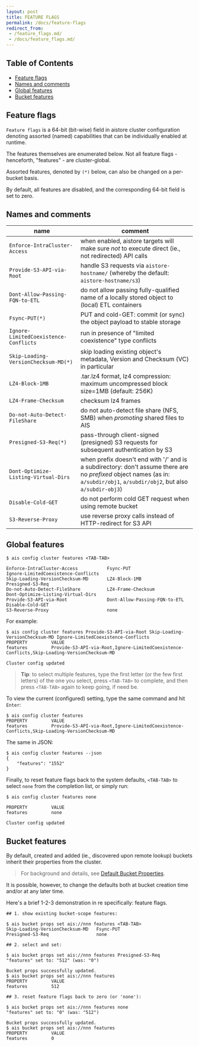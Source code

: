 ```yaml
---
layout: post
title: FEATURE FLAGS
permalink: /docs/feature-flags
redirect_from:
 - /feature_flags.md/
 - /docs/feature_flags.md/
---
```


## Table of Contents

- [Feature flags](#feature-flags)
- [Names and comments](#names-and-comments)
- [Global features](#global-features)
- [Bucket features](#bucket-features)

## Feature flags

`Feature flags` is a 64-bit (bit-wise) field in aistore cluster configuration denoting assorted (named) capabilities that can be individually enabled at runtime.

The features themselves are enumerated below. Not all feature flags - henceforth, "features" - are cluster-global.

Assorted features, denoted by `(*)` below, can also be changed on a per-bucket basis.

By default, all features are disabled, and the corresponding 64-bit field is set to zero.

## Names and comments

| name | comment |
| --- | ------- |
| `Enforce-IntraCluster-Access` | when enabled, aistore targets will make sure _not_ to execute direct (ie., not redirected) API calls |
| `Provide-S3-API-via-Root` | handle S3 requests via `aistore-hostname/` (whereby the default: `aistore-hostname/s3`) |
| `Dont-Allow-Passing-FQN-to-ETL` |  do not allow passing fully-qualified name of a locally stored object to (local) ETL containers |
| `Fsync-PUT(*)` | PUT and cold-GET: commit (or sync) the object payload to stable storage |
| `Ignore-LimitedCoexistence-Conflicts` | run in presence of "limited coexistence" type conflicts |
| `Skip-Loading-VersionChecksum-MD(*)` | skip loading existing object's metadata, Version and Checksum (VC) in particular |
| `LZ4-Block-1MB` | .tar.lz4 format, lz4 compression: maximum uncompressed block size=1MB (default: 256K) |
| `LZ4-Frame-Checksum` | checksum lz4 frames |
| `Do-not-Auto-Detect-FileShare` | do not auto-detect file share (NFS, SMB) when _promoting_ shared files to AIS |
| `Presigned-S3-Req(*)` | pass-through client-signed (presigned) S3 requests for subsequent authentication by S3 |
| `Dont-Optimize-Listing-Virtual-Dirs` | when prefix doesn't end with '/' and is a subdirectory: don't assume there are no _prefixed_ object names (as in: `a/subdir/obj1`, `a/subdir/obj2`, but also `a/subdir-obj3`) |
| `Disable-Cold-GET` | do not perform cold GET request when using remote bucket |
| `S3-Reverse-Proxy` | use reverse proxy calls instead of HTTP-redirect for S3 API |

## Global features

```console
$ ais config cluster features <TAB-TAB>

Enforce-IntraCluster-Access           Fsync-PUT                             Ignore-LimitedCoexistence-Conflicts
Skip-Loading-VersionChecksum-MD       LZ4-Block-1MB                         Presigned-S3-Req
Do-not-Auto-Detect-FileShare          LZ4-Frame-Checksum                    Dont-Optimize-Listing-Virtual-Dirs
Provide-S3-API-via-Root               Dont-Allow-Passing-FQN-to-ETL         Disable-Cold-GET
S3-Reverse-Proxy                      none
```

For example:

```console
$ ais config cluster features Provide-S3-API-via-Root Skip-Loading-VersionChecksum-MD Ignore-LimitedCoexistence-Conflicts
PROPERTY         VALUE
features         Provide-S3-API-via-Root,Ignore-LimitedCoexistence-Conflicts,Skip-Loading-VersionChecksum-MD

Cluster config updated
```

> **Tip**: to select multiple features, type the first letter (or the few first letters) of the one you select, press `<TAB-TAB>` to complete, and then press `<TAB-TAB>` again to keep going, if need be.

To view the current (configured) setting, type the same command and hit `Enter`:

```console
$ ais config cluster features
PROPERTY         VALUE
features         Provide-S3-API-via-Root,Ignore-LimitedCoexistence-Conflicts,Skip-Loading-VersionChecksum-MD
```

The same in JSON:

```console
$ ais config cluster features --json
{
    "features": "1552"
}
```

Finally, to reset feature flags back to the system defaults, `<TAB-TAB>` to select `none` from the completion list, or simply run:

```console
$ ais config cluster features none

PROPERTY         VALUE
features         none

Cluster config updated
```

## Bucket features

By default, created and added (ie., discovered upon remote lookup) buckets inherit their properties from the cluster.

> For background and details, see [Default Bucket Properties](/docs/bucket.md#default-bucket-properties).

It is possible, however, to change the defaults both at bucket creation time and/or at any later time.

Here's a brief 1-2-3 demonstration in re specifically: feature flags.

```console
## 1. show existing bucket-scope features:

$ ais bucket props set ais://nnn features <TAB-TAB>
Skip-Loading-VersionChecksum-MD   Fsync-PUT                         Presigned-S3-Req                  none

## 2. select and set:

$ ais bucket props set ais://nnn features Presigned-S3-Req
"features" set to: "512" (was: "0")

Bucket props successfully updated.
$ ais bucket props set ais://nnn features
PROPERTY         VALUE
features         512

## 3. reset feature flags back to zero (or 'none'):

$ ais bucket props set ais://nnn features none
"features" set to: "0" (was: "512")

Bucket props successfully updated.
$ ais bucket props set ais://nnn features
PROPERTY         VALUE
features         0
```
